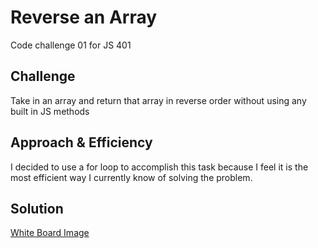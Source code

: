 # Reverse an Array
Code challenge 01 for JS 401

## Challenge
Take in an array and return that array in reverse order without using any built in JS methods

## Approach & Efficiency
I decided to use a for loop to accomplish this task because I feel it is the most efficient way I currently know of solving the problem.


## Solution
<a href="../assets/challenge01-whiteboard.jpg">White Board Image </a>

